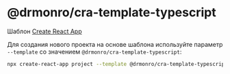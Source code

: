 # @drmonro/cra-template-typescript

Шаблон [Create React App](https://github.com/facebook/create-react-app)

Для создания нового проекта на основе шаблона используйте параметр `--template` со значением `@drmonro/cra-template-typescript`:

```sh
npx create-react-app project --template @drmonro/cra-template-typescript
```
